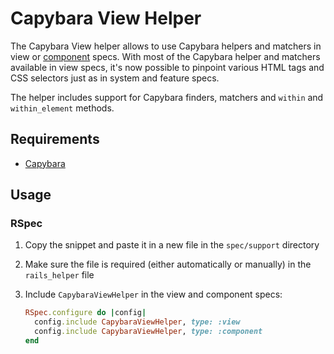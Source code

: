 # Capybara View Helper

The Capybara View helper allows to use Capybara helpers and matchers in view or
[component](https://viewcomponent.org/guide/testing.html) specs. With most of
the Capybara helper and matchers available in view specs, it's now possible to
pinpoint various HTML tags and CSS selectors just as in system and feature specs.

The helper includes support for Capybara finders, matchers and `within` and
`within_element` methods.

## Requirements

* [Capybara](https://github.com/teamcapybara/capybara)

## Usage

### RSpec

1. Copy the snippet and paste it in a new file in the `spec/support` directory
1. Make sure the file is required (either automatically or manually) in the
    `rails_helper` file
1. Include `CapybaraViewHelper` in the view and component specs:

    ```ruby
    RSpec.configure do |config|
      config.include CapybaraViewHelper, type: :view
      config.include CapybaraViewHelper, type: :component
    end
    ```
